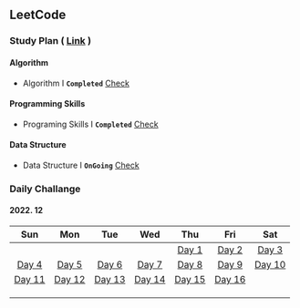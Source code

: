 ## LeetCode



### Study Plan ( [Link](https://leetcode.com/study-plan/) )

#### Algorithm

- Algorithm I **`Completed`** [Check](./Algorithm)

#### Programming Skills

- Programing Skills I **`Completed`** [Check](./ProgrammingSkills)

#### Data Structure

- Data Structure I **`OnGoing`** [Check](./DataStructure)



### Daily Challange

#### 2022. 12

|                 Sun                  |                 Mon                 |                 Tue                  |                 Wed                  |                  Thu                  |                 Fri                  |                  Sat                  |
| :----------------------------------: | :---------------------------------: | :----------------------------------: | :----------------------------------: | :-----------------------------------: | :----------------------------------: | :-----------------------------------: |
|                                      |                                     |                                      |                                      | [Day 1](./Problems/leetcode_1704.md)  | [Day 2](./Problems/leetcode_1657.md) |  [Day 3](./Problems/leetcode_451.md)  |
| [Day 4](./Problems/leetcode_2256.md) | [Day 5](./Problems/leetcode_876.md) | [Day 6](./Problems/leetcode_328.md)  | [Day 7](./Problems/leetcode_938.md)  |  [Day 8](./Problems/leetcode_872.md)  | [Day 9](./Problems/leetcode_1026.md) | [Day 10](./Problems/leetcode_1339.md) |
| [Day 11](./Problems/leetcode_124.md) | [Day 12](./Problems/leetcode_70.md) | [Day 13](./Problems/leetcode_931.md) | [Day 14](./Problems/leetcode_198.md) | [Day 15](./Problems/leetcode_1143.md) | [Day 16](./Problems/leetcode_232.md) |                                       |
|                                      |                                     |                                      |                                      |                                       |                                      |                                       |
|                                      |                                     |                                      |                                      |                                       |                                      |                                       |
|                                      |                                     |                                      |                                      |                                       |                                      |                                       |

